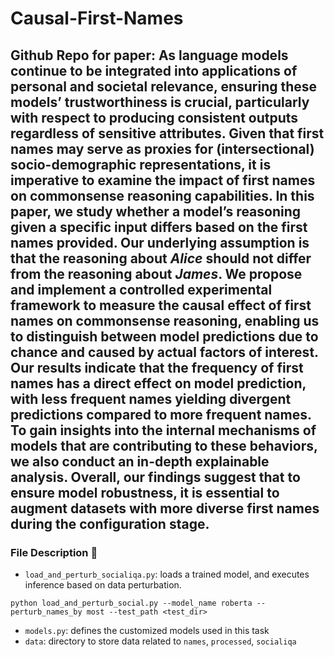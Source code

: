# Causal-First-Names
Github Repo for paper: 
As language models continue to be integrated into applications of personal and societal relevance, ensuring these models’ trustworthiness is crucial, particularly with respect to producing consistent outputs regardless of sensitive attributes. Given that first names may serve as proxies for (intersectional) socio-demographic representations, it is imperative to examine the impact of first names on commonsense reasoning capabilities. In this paper, we study whether a model’s reasoning given a specific input differs based on the first names provided. Our underlying assumption is that the reasoning about *Alice* should not differ from the reasoning about *James*. We propose and implement a controlled experimental framework to measure the causal effect of first names on commonsense reasoning, enabling us to distinguish between model predictions due to chance and caused by actual factors of interest. Our results indicate that the frequency of first names has a direct effect on model prediction, with less frequent names yielding divergent predictions compared to more frequent names. To gain insights into the internal mechanisms of models that are contributing to these behaviors, we also conduct an in-depth explainable analysis. Overall, our findings suggest that to ensure model robustness, it is essential to augment datasets with more diverse first names during the configuration stage.
-------
### File Description 📃
- `load_and_perturb_socialiqa.py`: loads a trained model, and executes inference based on data perturbation. 

```
python load_and_perturb_social.py --model_name roberta --perturb_names_by most --test_path <test_dir>
```

- `models.py`: defines the customized models used in this task 
- `data`: directory to store data related to `names`, `processed`, `socialiqa`
